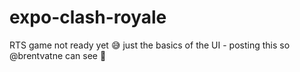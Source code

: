 # expo-clash-royale
RTS game
not ready yet 😅
just the basics of the UI - posting this so @brentvatne can see 👀
